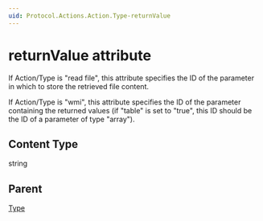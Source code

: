 ```yaml
---
uid: Protocol.Actions.Action.Type-returnValue
---
```


# returnValue attribute

If Action/Type is "read file", this attribute specifies the ID of the parameter in which to store the retrieved file content.

If Action/Type is "wmi", this attribute specifies the ID of the parameter containing the returned values (if "table" is set to "true", this ID should be the ID of a parameter of type "array").

## Content Type

string

## Parent

[Type](xref:Protocol.Actions.Action.Type)
